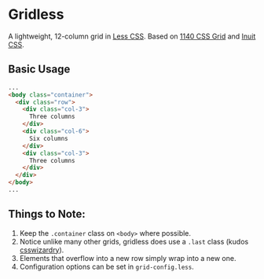 # Gridless

A lightweight, 12-column grid in [Less CSS](http://lesscss.org).
Based on [1140 CSS Grid](http://cssgrid.net/) and [Inuit CSS](http://csswizardry.com/inuitcss).

## Basic Usage

```html
...
<body class="container">
  <div class="row">
    <div class="col-3">
      Three columns
    </div>
    <div class="col-6">
      Six columns
    </div>
    <div class="col-3">
      Three columns
    </div>
  </div>
</body>
...
```

## Things to Note:

1. Keep the `.container` class on `<body>` where possible.
2. Notice unlike many other grids, gridless does use a `.last` class (kudos [csswizardry](http://csswizardry.com)).
3. Elements that overflow into a new row simply wrap into a new one.
4. Configuration options can be set in `grid-config.less`.

